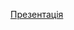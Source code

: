 [Презентація](https://docs.google.com/presentation/d/17Y8LVgpA-ev3lKPpz4gLIIqsej-lHzRyU9CCYE6SJcU/edit?usp=sharing)